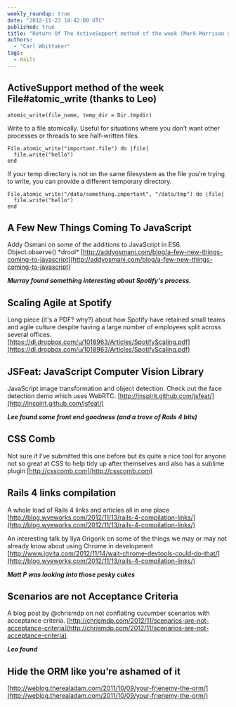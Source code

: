 ```yaml
---
weekly_roundup: true
date: "2012-11-23 14:42:00 UTC"
published: true
title: "Return Of The ActiveSupport method of the week (Mark Morrison style)"
authors:
  - "Carl Whittaker"
tags:
  - Rails
---
```


## ActiveSupport method of the week File#atomic_write (thanks to Leo)
<code>atomic_write(file_name, temp_dir = Dir.tmpdir)</code>

Write to a file atomically. Useful for situations where you don’t want other processes or threads to see half-written files.

    File.atomic_write("important.file") do |file|
      file.write("hello")
    end


If your temp directory is not on the same filesystem as the file you’re trying to write, you can provide a different temporary directory.

    File.atomic_write("/data/something.important", "/data/tmp") do |file|
      file.write("hello")
    end


## A Few New Things Coming To JavaScript
Addy Osmani on some of the additions to JavaScript in ES6. Object.observe() \*drool\*
[http://addyosmani.com/blog/a-few-new-things-coming-to-javascript](http://addyosmani.com/blog/a-few-new-things-coming-to-javascript)

***Murray found something interesting about Spotify's process.***
## Scaling Agile at Spotify
Long piece (it's a PDF? why?) about how Spotify have retained small teams and agile culture despite having a large number of employees split across several offices.
[https://dl.dropbox.com/u/1018963/Articles/SpotifyScaling.pdf](https://dl.dropbox.com/u/1018963/Articles/SpotifyScaling.pdf)

## JSFeat: JavaScript Computer Vision Library
JavaScript image transformation and object detection. Check out the face detection demo which uses WebRTC.
[http://inspirit.github.com/jsfeat/](http://inspirit.github.com/jsfeat/)

***Lee found some front end goodness (and a trove of Rails 4 bits)***
## CSS Comb
Not sure if I've submitted this one before but its quite a nice tool for anyone not so great at CSS to help tidy up after themselves and also has a sublime plugin
[http://csscomb.com](http://csscomb.com)

## Rails 4 links compilation
A whole load of Rails 4 links and articles all in one place
[http://blog.wyeworks.com/2012/11/13/rails-4-compilation-links/](http://blog.wyeworks.com/2012/11/13/rails-4-compilation-links/)

An interesting talk by Ilya Grigorik on some of the things we may or may not already know about using Chrome in development
[http://www.igvita.com/2012/11/14/wait-chrome-devtools-could-do-that/](http://blog.wyeworks.com/2012/11/13/rails-4-compilation-links/)

***Matt P was looking into those pesky cukes***
## Scenarios are not Acceptance Criteria
A blog post by @chrismdp on not conflating cucumber scenarios with acceptance criteria.
[http://chrismdp.com/2012/11/scenarios-are-not-acceptance-criteria](http://chrismdp.com/2012/11/scenarios-are-not-acceptance-criteria)

***Leo found***
## Hide the ORM like you’re ashamed of it
[http://weblog.therealadam.com/2011/10/09/your-frienemy-the-orm/](http://weblog.therealadam.com/2011/10/09/your-frienemy-the-orm/)
